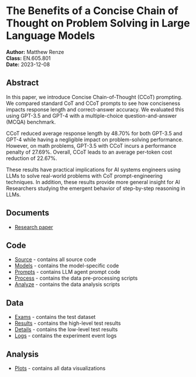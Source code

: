# The Benefits of a Concise Chain of Thought on Problem Solving in Large Language Models

**Author:** Matthew Renze  
**Class:** EN.605.801  
**Date:** 2023-12-08  

## Abstract
In this paper, we introduce Concise Chain-of-Thought (CCoT) prompting. We compared standard CoT and CCoT prompts to see how conciseness impacts response length and correct-answer accuracy. We evaluated this using GPT-3.5 and GPT-4 with a multiple-choice question-and-answer (MCQA) benchmark.

CCoT reduced average response length by 48.70% for both GPT-3.5 and GPT-4 while having a negligible impact on problem-solving performance. However, on math problems, GPT-3.5 with CCoT incurs a performance penalty of 27.69%. Overall, CCoT leads to an average per-token cost reduction of 22.67%.

These results have practical implications for AI systems engineers using LLMs to solve real-world problems with CoT prompt-engineering techniques. In addition, these results provide more general insight for AI Researchers studying the emergent behavior of step-by-step reasoning in LLMs.

## Documents
- [Research paper](research-paper.pdf)

## Code
- [Source](source/) - contains all source code
- [Models](source/models) - contains the model-specific code
- [Prompts](source/agents) - contains LLM agent prompt code
- [Process](source/process/) - contains the data pre-processing scripts
- [Analyze](source/analyze/) - contains the data analysis scripts

## Data
- [Exams](exams/) - contains the test dataset
- [Results](results/) - contains the high-level test results
- [Details](details/) - contains the low-level test results
- [Logs](logs/) - contains the experiment event logs


## Analysis
- [Plots](plots/) - contains all data visualizations

